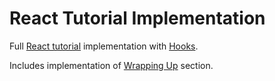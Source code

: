 # React Tutorial Implementation

Full [React tutorial](https://reactjs.org/tutorial/tutorial.html) implementation with [Hooks](https://reactjs.org/docs/hooks-intro.html).

Includes implementation of [Wrapping Up](https://reactjs.org/tutorial/tutorial.html#wrapping-up) section.
